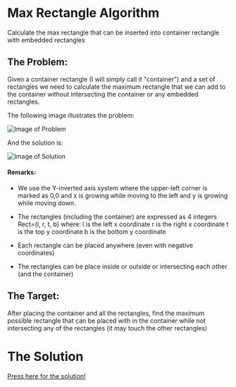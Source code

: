 # Max Rectangle Algorithm
Calculate the max rectangle that can be inserted into container rectangle with embedded rectangles

## The Problem:
Given a container rectangle (I will simply call it "container") and a set of rectangles we need to calculate the maximum rectangle that we can add to the container without intersecting the container or any embedded rectangles.

The following image illustrates the problem:

![Image of Problem](images/example1.png)

And the solution is:

![Image of Solution](images/example1.solution.png)


#### Remarks:
- We use the Y-inverted axis system where the upper-left corner is marked as 0,0 and x is growing while moving to the left and y is growing while moving down.
- The rectangles (including the container) are expressed as 4 integers Rect=(l, r, t, b) 
where: 
l is the left x coordinate
r is the right x coordinate
t is the top y coordinate
b is the bottom y coordinate

- Each rectangle can be placed anywhere (even with negative coordinates)
- The rectangles can be place inside or outside or intersecting each other (and the container)

## The Target:
After placing the container and all the rectangles, find the maximum possible rectangle that can be placed with in the container while not intersecting any of the rectangles (it may touch the other rectangles)

# The Solution
[Press here for the solution!](docs/solution.md)
